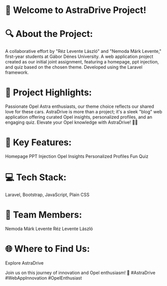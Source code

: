 # 🚀 Welcome to AstraDrive Project!

# 🔍 About the Project:
A collaborative effort by "Réz Levente László" and "Nemoda Márk Levente," first-year students at Gábor Dénes University. A web application project created as our initial joint assignment, featuring a homepage, ppt injection, and quiz based on the chosen theme. Developed using the Laravel framework.

# 🌟 Project Highlights:
Passionate Opel Astra enthusiasts, our theme choice reflects our shared love for these cars. AstraDrive is more than a project; it's a sleek "blog" web application offering curated Opel insights, personalized profiles, and an engaging quiz. Elevate your Opel knowledge with AstraDrive! 🚗🌐

# 🚀 Key Features:

Homepage
PPT Injection
Opel Insights
Personalized Profiles
Fun Quiz

# 💻 Tech Stack:
Laravel, Bootstrap, JavaScript, Plain CSS

# 🤝 Team Members:

Nemoda Márk Levente
Réz Levente László
# 🌐 Where to Find Us:
Explore AstraDrive

Join us on this journey of innovation and Opel enthusiasm! 🌟 #AstraDrive #WebAppInnovation #OpelEnthusiast

